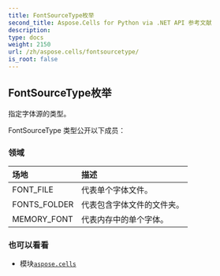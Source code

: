 ```yaml
---
title: FontSourceType枚举
second_title: Aspose.Cells for Python via .NET API 参考文献
description:
type: docs
weight: 2150
url: /zh/aspose.cells/fontsourcetype/
is_root: false
---
```

## FontSourceType枚举
指定字体源的类型。



FontSourceType 类型公开以下成员：

### 领域
|场地|描述|
| :- | :- |
| FONT_FILE |代表单个字体文件。|
| FONTS_FOLDER |代表包含字体文件的文件夹。|
| MEMORY_FONT |代表内存中的单个字体。|



### 也可以看看
* 模块[`aspose.cells`](..)
